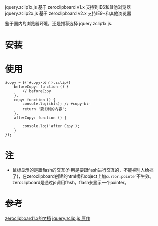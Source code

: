 jquery.zclip1x.js 基于 zeroclipboard v1.x 支持到IE6和其他浏览器
jquery.zclip2x.js 基于 zeroclipboard v2.x 支持IE9+和其他浏览器

鉴于国内的浏览器环境，还是推荐选择 jquery.zclip1x.js.

# 安装


# 使用

```
$copy = $('#copy-btn').zclip({
    beforeCopy: function () {
        // beforeCopy
    },
    copy: function () {
        console.log(this); // #copy-btn
        return '要复制的内容';
    },
    afterCopy: function () {

        console.log('after Copy');
    }
});

```


# 注

- 鼠标显示的是跟flash的交互(作用是要跟flash进行交互的，不能被别人给挡了)，在zeroclipboard创建的html桥和object上加`cursor:pointer`不生效。zeroclipboard是通过js调用flash，flash来显示一个pointer。

# 参考

[zeroclipboard1.x的文档](https://github.com/zeroclipboard/zeroclipboard/blob/1.x-master/docs/instructions.md)
[jquery.zclip.js 原作](https://github.com/patricklodder/jquery-zclip/blob/master/jquery.zclip.js)



